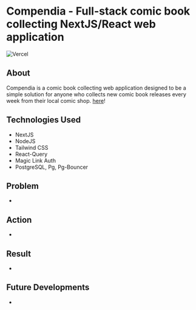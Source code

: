 # Compendia - Full-stack comic book collecting NextJS/React web application

![Vercel](http://therealsujitk-vercel-badge.vercel.app/?app=compendia)

## About

Compendia is a comic book collecting web application designed to be a simple solution for anyone who collects new comic book releases every week from their local comic shop. [here](https://mycompendia.com)!

## Technologies Used

-   NextJS
-   NodeJS
-   Tailwind CSS
-   React-Query
-   Magic Link Auth
-   PostgreSQL, Pg, Pg-Bouncer

## Problem

-

## Action

-

## Result

-

## Future Developments

-
